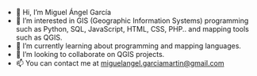 - 👋 Hi, I’m Miguel Ángel García 
- 👀 I’m interested in GIS (Geographic Information Systems) programming such as Python, SQL, JavaScript, HTML, CSS, PHP.. and mapping tools such as QGIS.
- 🌱 I’m currently learning about programming and mapping languages.
- 💞️ I’m looking to collaborate on QGIS projects.
- 📫 You can contact me at miguelangel.garciamartin@gmail.com
<!---
magarciamartin/magarciamartin is a ✨ special ✨ repository because its `README.md` (this file) appears on your GitHub profile.
You can click the Preview link to take a look at your changes.
--->
